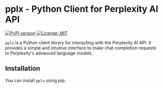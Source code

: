 # pplx - Python Client for Perplexity AI API

[![PyPI version](https://badge.fury.io/py/pplx.svg)](https://badge.fury.io/py/pplx)
[![License: MIT](https://img.shields.io/badge/License-MIT-yellow.svg)](https://opensource.org/licenses/MIT)

`pplx` is a Python client library for interacting with the Perplexity AI API. It provides a simple and intuitive interface to make chat completion requests to Perplexity's advanced language models.

## Installation

You can install `pplx` using pip:
